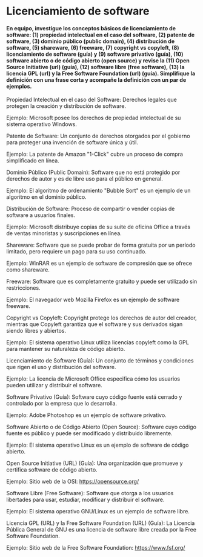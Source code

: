 # Licenciamiento de software

#### En equipo, investigue los conceptos básicos de licenciamiento de software: (1) propiedad intelectual en el caso del software, (2) patente de software, (3) dominio público (public domain), (4) distribución de software, (5) shareware, (6) freeware, (7) copyright vs copyleft, (8) licenciamiento de software (guía) y (9) software privativo (guía), (10) software abierto o de código abierto (open source) y revise la (11) Open Source Initiative (url) (guía), (12) software libre (free software), (13) la licencia GPL (url) y la Free Software Foundation (url) (guía). Simplifique la definición con una frase corta y acompañe la definición con un par de ejemplos.

Propiedad Intelectual en el caso del Software: Derechos legales que protegen la creación y distribución de software.

Ejemplo: Microsoft posee los derechos de propiedad intelectual de su sistema operativo Windows.

Patente de Software: Un conjunto de derechos otorgados por el gobierno para proteger una invención de software única y útil.

Ejemplo: La patente de Amazon "1-Click" cubre un proceso de compra simplificado en línea.

Dominio Público (Public Domain): Software que no está protegido por derechos de autor y es de libre uso para el público en general.

Ejemplo: El algoritmo de ordenamiento "Bubble Sort" es un ejemplo de un algoritmo en el dominio público.

Distribución de Software: Proceso de compartir o vender copias de software a usuarios finales.

Ejemplo: Microsoft distribuye copias de su suite de oficina Office a través de ventas minoristas y suscripciones en línea.

Shareware: Software que se puede probar de forma gratuita por un período limitado, pero requiere un pago para su uso continuado.

Ejemplo: WinRAR es un ejemplo de software de compresión que se ofrece como shareware.

Freeware: Software que es completamente gratuito y puede ser utilizado sin restricciones.

Ejemplo: El navegador web Mozilla Firefox es un ejemplo de software freeware.

Copyright vs Copyleft: Copyright protege los derechos de autor del creador, mientras que Copyleft garantiza que el software y sus derivados sigan siendo libres y abiertos.

Ejemplo: El sistema operativo Linux utiliza licencias copyleft como la GPL para mantener su naturaleza de código abierto.

Licenciamiento de Software (Guía): Un conjunto de términos y condiciones que rigen el uso y distribución del software.

Ejemplo: La licencia de Microsoft Office especifica cómo los usuarios pueden utilizar y distribuir el software.

Software Privativo (Guía): Software cuyo código fuente está cerrado y controlado por la empresa que lo desarrolla.

Ejemplo: Adobe Photoshop es un ejemplo de software privativo.

Software Abierto o de Código Abierto (Open Source): Software cuyo código fuente es público y puede ser modificado y distribuido libremente.

Ejemplo: El sistema operativo Linux es un ejemplo de software de código abierto.

Open Source Initiative (URL) (Guía): Una organización que promueve y certifica software de código abierto.

Ejemplo: Sitio web de la OSI: https://opensource.org/

Software Libre (Free Software): Software que otorga a los usuarios libertades para usar, estudiar, modificar y distribuir el software.

Ejemplo: El sistema operativo GNU/Linux es un ejemplo de software libre.

Licencia GPL (URL) y la Free Software Foundation (URL) (Guía): La Licencia Pública General de GNU es una licencia de software libre creada por la Free Software Foundation.

Ejemplo: Sitio web de la Free Software Foundation: https://www.fsf.org/
